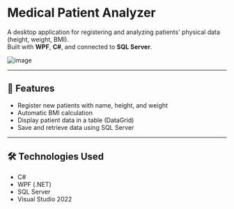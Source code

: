 # Medical Patient Analyzer

A desktop application for registering and analyzing patients' physical data (height, weight, BMI).  
Built with **WPF**, **C#**, and connected to **SQL Server**.

![image](https://github.com/user-attachments/assets/2774b67a-9860-4322-b22b-823630432c6b)

---

## 🔧 Features

- Register new patients with name, height, and weight
- Automatic BMI calculation
- Display patient data in a table (DataGrid)
- Save and retrieve data using SQL Server

---

## 🛠 Technologies Used

- C#
- WPF (.NET)
- SQL Server
- Visual Studio 2022

